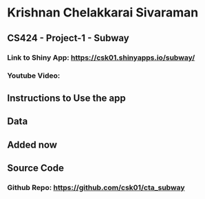 # Krishnan Chelakkarai Sivaraman  

## CS424 - Project-1 - Subway  
### Link to Shiny App: <https://csk01.shinyapps.io/subway/>

### Youtube Video: 


## Instructions to Use the app  


## Data  
## Added now

## Source Code
### Github Repo: <https://github.com/csk01/cta_subway>




